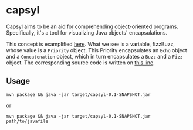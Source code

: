 # capsyl
Capsyl aims to be an aid for comprehending object-oriented programs.
Specifically, it's a tool for visualizing Java objects' encapsulations.

This concept is examplified [here](https://github.com/jesperolsson-se/FizzBuzz-OCP-Challenge/blob/main/src/main/java/org/example/rearrange/positive/fizzBuzz.svg).
What we see is a variable, fizzBuzz, whose value is a `Priority` object. This
Priority encapsulates an `Echo` object and a `Concatenation` object, which
in turn encapsulates a `Buzz` and a `Fizz` object. The corresponding source
code is written on [this line](https://github.com/jesperolsson-se/FizzBuzz-OCP-Challenge/blob/main/src/main/java/org/example/rearrange/positive/App.java#L13).

## Usage
`mvn package && java -jar target/capsyl-0.1-SNAPSHOT.jar`

or

`mvn package && java -jar target/capsyl-0.1-SNAPSHOT.jar path/to/javafile`
